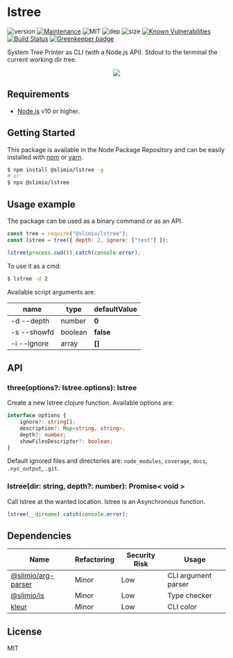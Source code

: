 # lstree
![version](https://img.shields.io/badge/dynamic/json.svg?url=https://raw.githubusercontent.com/SlimIO/lstree/master/package.json&query=$.version&label=Version)
[![Maintenance](https://img.shields.io/badge/Maintained%3F-yes-green.svg)](https://github.com/SlimIO/lstree/commit-activity)
![MIT](https://img.shields.io/github/license/mashape/apistatus.svg)
![dep](https://img.shields.io/david/SlimIO/lstree.svg)
![size](https://img.shields.io/bundlephobia/min/@slimio/lstree.svg)
[![Known Vulnerabilities](https://snyk.io//test/github/SlimIO/lstree/badge.svg?targetFile=package.json)](https://snyk.io//test/github/SlimIO/lstree?targetFile=package.json)
[![Build Status](https://travis-ci.com/SlimIO/lstree.svg?branch=master)](https://travis-ci.com/SlimIO/lstree)
[![Greenkeeper badge](https://badges.greenkeeper.io/SlimIO/lstree.svg)](https://greenkeeper.io/)

System Tree Printer as CLI (with a Node.js API). Stdout to the terminal the current working dir tree.

<p align="center">
    <img src="https://i.imgur.com/PTo2okT.png">
</p>

## Requirements
- [Node.js](https://nodejs.org/en/) v10 or higher.

## Getting Started
This package is available in the Node Package Repository and can be easily installed with [npm](https://docs.npmjs.com/getting-started/what-is-npm) or [yarn](https://yarnpkg.com).

```bash
$ npm install @slimio/lstree -g
# or
$ npx @slimio/lstree
```

## Usage example
The package can be used as a binary command or as an API.

```js
const tree = require("@slimio/lstree");
const lstree = tree({ depth: 2, ignore: ["test"] });

lstree(process.cwd()).catch(console.error);
```

To use it as a cmd:
```bash
$ lstree -d 2
```

Available script arguments are:

| name | type | defaultValue |
| --- | --- | --- |
| -d --depth | number | **0** |
| -s --showfd | boolean | **false** |
| -i --ignore | array | **[]** |


## API

### three(options?: lstree.options): lstree
Create a new lstree clojure function. Available options are:
```ts
interface options {
    ignore?: string[];
    description?: Map<string, string>;
    depth?: number;
    showFilesDescriptor?: boolean;
}
```

Default ignored files and directories are: `node_modules`, `coverage`, `docs`, `.nyc_output`, `.git`.

### lstree(dir: string, depth?: number): Promise< void >
Call lstree at the wanted location. lstree is an Asynchronous function.

```js
lstree(__dirname).catch(console.error);
```

## Dependencies

|Name|Refactoring|Security Risk|Usage|
|---|---|---|---|
|[@slimio/arg-parser](https://github.com/SlimIO/ArgParser#readme)|Minor|Low|CLI argument parser|
|[@slimio/is](https://github.com/SlimIO/is#readme)|Minor|Low|Type checker|
|[kleur](https://github.com/lukeed/kleur#readme)|Minor|Low|CLI color|

## License
MIT
